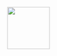 <!-- BLOG-POST-LIST:START -->
<div id="header" align="center">
  <img src="https://readme-typing-svg.herokuapp.com?color=%2336BCF7&lines=Computer+science+student)](https://git.io/typing-svg" width="100"/>
</div>
<!-- BLOG-POST-LIST:END -->
